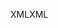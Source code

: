 <span data-ttu-id="0dccd-101">XML</span><span class="sxs-lookup"><span data-stu-id="0dccd-101">XML</span></span>